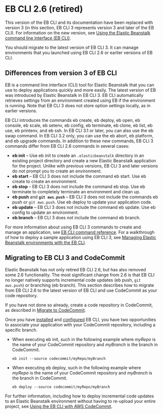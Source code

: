 # EB CLI 2\.6 \(retired\)<a name="eb-cli"></a>

 This version of the EB CLI and its documentation have been replaced with version 3 \(in this section, EB CLI 3 represents version 3 and later of the EB CLI\)\. For information on the new version, see [Using the Elastic Beanstalk command line interface \(EB CLI\)](eb-cli3.md)\. 

You should migrate to the latest version of EB CLI 3\. It can manage environments that you launched using EB CLI 2\.6 or earlier versions of EB CLI\.

## Differences from version 3 of EB CLI<a name="eb-cli2-differences"></a>

EB is a command line interface \(CLI\) tool for Elastic Beanstalk that you can use to deploy applications quickly and more easily\. The latest version of EB was introduced by Elastic Beanstalk in EB CLI 3\. EB CLI automatically retrieves settings from an environment created using EB if the environment is running\. Note that EB CLI 3 does not store option settings locally, as in earlier versions\.

EB CLI introduces the commands eb create, eb deploy, eb open, eb console, eb scale, eb setenv, eb config, eb terminate, eb clone, eb list, eb use, eb printenv, and eb ssh\. In EB CLI 3\.1 or later, you can also use the eb swap command\. In EB CLI 3\.2 only, you can use the eb abort, eb platform, and eb upgrade commands\. In addition to these new commands, EB CLI 3 commands differ from EB CLI 2\.6 commands in several cases:
+ **eb init** – Use eb init to create an `.elasticbeanstalk` directory in an existing project directory and create a new Elastic Beanstalk application for the project\. Unlike with previous versions, EB CLI 3 and later versions do not prompt you to create an environment\.
+ **eb start** – EB CLI 3 does not include the command eb start\. Use eb create to create an environment\.
+ **eb stop** – EB CLI 3 does not include the command eb stop\. Use eb terminate to completely terminate an environment and clean up\.
+ **eb push** and **`git aws.push`** – EB CLI 3 does not include the commands eb push or `git aws.push`\. Use eb deploy to update your application code\.
+ **eb update** – EB CLI 3 does not include the command eb update\. Use eb config to update an environment\.
+ **eb branch** – EB CLI 3 does not include the command eb branch\.

For more information about using EB CLI 3 commands to create and manage an application, see [EB CLI command reference](eb3-cmd-commands.md)\. For a walkthrough of how to deploy a sample application using EB CLI 3, see [Managing Elastic Beanstalk environments with the EB CLI](eb-cli3-getting-started.md)\.

## Migrating to EB CLI 3 and CodeCommit<a name="eb-cli2-migrating"></a>

Elastic Beanstalk has not only retired EB CLI 2\.6, but has also removed some 2\.6 functionality\. The most significant change from 2\.6 is that EB CLI no longer natively supports incremental code updates \(eb push, `git aws.push`\) or branching \(eb branch\)\. This section describes how to migrate from EB CLI 2\.6 to the latest version of EB CLI and use CodeCommit as your code repository\.

If you have not done so already, create a code repository in CodeCommit, as described in [Migrate to CodeCommit](https://docs.aws.amazon.com/codecommit/latest/userguide/how-to-migrate-repository.html)\.

Once you have [installed](eb-cli3-install.md) and [configured](eb-cli3-configuration.md) EB CLI, you have two opportunities to associate your application with your CodeCommit repository, including a specific branch\. 
+ When executing eb init, such in the following example where *myRepo* is the name of your CodeCommit repository and *myBranch* is the branch in CodeCommit\.

  ```
  eb init --source codecommit/myRepo/myBranch
  ```
+ When executing eb deploy, such in the following example where *myRepo* is the name of your CodeCommit repository and *myBranch* is the branch in CodeCommit\.

  ```
  eb deploy --source codecommit/myRepo/myBranch
  ```

For further information, including how to deploy incremental code updates to an Elastic Beanstalk environment without having to re\-upload your entire project, see [Using the EB CLI with AWS CodeCommit](eb-cli-codecommit.md)\.